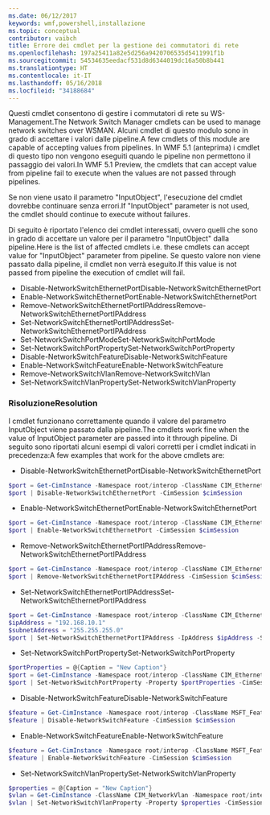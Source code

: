 ```yaml
---
ms.date: 06/12/2017
keywords: wmf,powershell,installazione
ms.topic: conceptual
contributor: vaibch
title: Errore dei cmdlet per la gestione dei commutatori di rete
ms.openlocfilehash: 197a25411a82e5d256a9420706535d5411991f1b
ms.sourcegitcommit: 54534635eedacf531d8d6344019dc16a50b8b441
ms.translationtype: HT
ms.contentlocale: it-IT
ms.lasthandoff: 05/16/2018
ms.locfileid: "34188684"
---
```

<span data-ttu-id="2550d-103">Questi cmdlet consentono di gestire i commutatori di rete su WS-Management.</span><span class="sxs-lookup"><span data-stu-id="2550d-103">The Network Switch Manager cmdlets can be used to manage network switches over WSMAN.</span></span>
<span data-ttu-id="2550d-104">Alcuni cmdlet di questo modulo sono in grado di accettare i valori dalle pipeline.</span><span class="sxs-lookup"><span data-stu-id="2550d-104">A few cmdlets of this module are capable of accepting values from pipelines.</span></span>
<span data-ttu-id="2550d-105">In WMF 5.1 (anteprima) i cmdlet di questo tipo non vengono eseguiti quando le pipeline non permettono il passaggio dei valori.</span><span class="sxs-lookup"><span data-stu-id="2550d-105">In WMF 5.1 Preview, the cmdlets that can accept value from pipeline fail to execute when the values are not passed through pipelines.</span></span>

<span data-ttu-id="2550d-106">Se non viene usato il parametro "InputObject", l'esecuzione del cmdlet dovrebbe continuare senza errori.</span><span class="sxs-lookup"><span data-stu-id="2550d-106">If "InputObject" parameter is not used, the cmdlet should continue to execute without failures.</span></span>

<span data-ttu-id="2550d-107">Di seguito è riportato l'elenco dei cmdlet interessati, ovvero quelli che sono in grado di accettare un valore per il parametro "InputObject" dalla pipeline.</span><span class="sxs-lookup"><span data-stu-id="2550d-107">Here is the list of affected cmdlets i.e. these cmdlets can accept value for "InputObject" parameter from pipeline.</span></span>
<span data-ttu-id="2550d-108">Se questo valore non viene passato dalla pipeline, il cmdlet non verrà eseguito.</span><span class="sxs-lookup"><span data-stu-id="2550d-108">If this value is not passed from pipeline the execution of cmdlet will fail.</span></span>

- <span data-ttu-id="2550d-109">Disable-NetworkSwitchEthernetPort</span><span class="sxs-lookup"><span data-stu-id="2550d-109">Disable-NetworkSwitchEthernetPort</span></span>
- <span data-ttu-id="2550d-110">Enable-NetworkSwitchEthernetPort</span><span class="sxs-lookup"><span data-stu-id="2550d-110">Enable-NetworkSwitchEthernetPort</span></span>
- <span data-ttu-id="2550d-111">Remove-NetworkSwitchEthernetPortIPAddress</span><span class="sxs-lookup"><span data-stu-id="2550d-111">Remove-NetworkSwitchEthernetPortIPAddress</span></span>
- <span data-ttu-id="2550d-112">Set-NetworkSwitchEthernetPortIPAddress</span><span class="sxs-lookup"><span data-stu-id="2550d-112">Set-NetworkSwitchEthernetPortIPAddress</span></span>
- <span data-ttu-id="2550d-113">Set-NetworkSwitchPortMode</span><span class="sxs-lookup"><span data-stu-id="2550d-113">Set-NetworkSwitchPortMode</span></span>
- <span data-ttu-id="2550d-114">Set-NetworkSwitchPortProperty</span><span class="sxs-lookup"><span data-stu-id="2550d-114">Set-NetworkSwitchPortProperty</span></span>
- <span data-ttu-id="2550d-115">Disable-NetworkSwitchFeature</span><span class="sxs-lookup"><span data-stu-id="2550d-115">Disable-NetworkSwitchFeature</span></span>
- <span data-ttu-id="2550d-116">Enable-NetworkSwitchFeature</span><span class="sxs-lookup"><span data-stu-id="2550d-116">Enable-NetworkSwitchFeature</span></span>
- <span data-ttu-id="2550d-117">Remove-NetworkSwitchVlan</span><span class="sxs-lookup"><span data-stu-id="2550d-117">Remove-NetworkSwitchVlan</span></span>
- <span data-ttu-id="2550d-118">Set-NetworkSwitchVlanProperty</span><span class="sxs-lookup"><span data-stu-id="2550d-118">Set-NetworkSwitchVlanProperty</span></span>

### <a name="resolution"></a><span data-ttu-id="2550d-119">Risoluzione</span><span class="sxs-lookup"><span data-stu-id="2550d-119">Resolution</span></span>
<span data-ttu-id="2550d-120">I cmdlet funzionano correttamente quando il valore del parametro InputObject viene passato dalla pipeline.</span><span class="sxs-lookup"><span data-stu-id="2550d-120">The cmdlets work fine when the value of InputObject parameter are passed into it through pipeline.</span></span> <span data-ttu-id="2550d-121">Di seguito sono riportati alcuni esempi di valori corretti per i cmdlet indicati in precedenza:</span><span class="sxs-lookup"><span data-stu-id="2550d-121">A few examples that work for the above cmdlets are:</span></span>

- <span data-ttu-id="2550d-122">Disable-NetworkSwitchEthernetPort</span><span class="sxs-lookup"><span data-stu-id="2550d-122">Disable-NetworkSwitchEthernetPort</span></span>
```powershell
$port = Get-CimInstance -Namespace root/interop -ClassName CIM_EthernetPort -CimSession $cimSession | Select-Object -First 1
$port | Disable-NetworkSwitchEthernetPort -CimSession $cimSession
```

- <span data-ttu-id="2550d-123">Enable-NetworkSwitchEthernetPort</span><span class="sxs-lookup"><span data-stu-id="2550d-123">Enable-NetworkSwitchEthernetPort</span></span>
```powershell
$port = Get-CimInstance -Namespace root/interop -ClassName CIM_EthernetPort -CimSession $cimSession | Select-Object -First 1
$port | Enable-NetworkSwitchEthernetPort -CimSession $cimSession
```

- <span data-ttu-id="2550d-124">Remove-NetworkSwitchEthernetPortIPAddress</span><span class="sxs-lookup"><span data-stu-id="2550d-124">Remove-NetworkSwitchEthernetPortIPAddress</span></span>
```powershell
$port = Get-CimInstance -Namespace root/interop -ClassName CIM_EthernetPort -CimSession $cimSession | Select-Object -First 1
$port | Remove-NetworkSwitchEthernetPortIPAddress -CimSession $cimSession
```

- <span data-ttu-id="2550d-125">Set-NetworkSwitchEthernetPortIPAddress</span><span class="sxs-lookup"><span data-stu-id="2550d-125">Set-NetworkSwitchEthernetPortIPAddress</span></span>
```powershell
$port = Get-CimInstance -Namespace root/interop -ClassName CIM_EthernetPort -CimSession $cimSession | Select-Object -First 1
$ipAddress = "192.168.10.1"
$subnetAddress = "255.255.255.0"
$port | Set-NetworkSwitchEthernetPortIPAddress -IpAddress $ipAddress -SubnetAddress $subnetAddress -CimSession $cimSession
```

- <span data-ttu-id="2550d-126">Set-NetworkSwitchPortProperty</span><span class="sxs-lookup"><span data-stu-id="2550d-126">Set-NetworkSwitchPortProperty</span></span>
```powershell
$portProperties = @{Caption = "New Caption"}
$port = Get-CimInstance -Namespace root/interop -ClassName CIM_EthernetPort -CimSession $cimSession | Select-Object -First 1
$port | Set-NetworkSwitchPortProperty -Property $portProperties -CimSession $cimSession
```

- <span data-ttu-id="2550d-127">Disable-NetworkSwitchFeature</span><span class="sxs-lookup"><span data-stu-id="2550d-127">Disable-NetworkSwitchFeature</span></span>
```powershell
$feature = Get-CimInstance -Namespace root/interop -ClassName MSFT_Feature -CimSession $cimSession | Select-Object -First 1
$feature | Disable-NetworkSwitchFeature -CimSession $cimSession
```

- <span data-ttu-id="2550d-128">Enable-NetworkSwitchFeature</span><span class="sxs-lookup"><span data-stu-id="2550d-128">Enable-NetworkSwitchFeature</span></span>
```powershell
$feature = Get-CimInstance -Namespace root/interop -ClassName MSFT_Feature -CimSession $cimSession | Select-Object -First 1
$feature | Enable-NetworkSwitchFeature -CimSession $cimSession
```

- <span data-ttu-id="2550d-129">Set-NetworkSwitchVlanProperty</span><span class="sxs-lookup"><span data-stu-id="2550d-129">Set-NetworkSwitchVlanProperty</span></span>
```powershell
$properties = @{Caption = "New Caption"}
$vlan = Get-CimInstance -ClassName CIM_NetworkVlan -Namespace root/interop -CimSession $cimSession | Select-Object -First 1
$vlan | Set-NetworkSwitchVlanProperty -Property $properties -CimSession $cimSession
```
